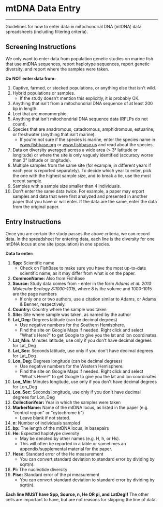 # mtDNA Data Entry
---

Guidelines for how to enter data in mitochondrial DNA (mtDNA) data spreadsheets (including filtering criteria).


## Screening Instructions

We only want to enter data from population genetic studies on marine fish that use mtDNA sequences, report haplotype sequences, report genetic diversity, and report where the samples were taken.

**Do NOT enter data from:**
1. Captive, farmed, or stocked populations, or anything else that isn't wild.
2. Hybrid populations or samples.
    * If the study doesn't mention this explicitly, it is probably OK.
3. Anything that isn't from a mitochondrial DNA sequence of at least 200 bp in length.
4. Loci that are monomorphic.
5. Anything that isn't mitochondrial DNA sequence data (RFLPs do not count).
6. Species that are anadromous, catadromous, amphidromous, estuarine, or freshwater (anything that isn't marine).
    * If you're not sure if the species is marine, enter the species name in www.fishbase.org or www.fishbase.us and read about the species.
7. Data on diversity averaged across a wide area (> 3° latitude or longitude) or where the site is only vaguely identified (accuracy worse than 3° latitude or longitude).
8. Multiple samples from the same site (for example, in different years if each year is reported separately). To decide which year to enter, pick the one with the highest sample size, and to break a tie, use the most recent sample.
9. Samples with a sample size smaller than 4 individuals.
10. Don't enter the same data twice. For example, a paper may erport samples and data that were first analyzed and presented in another paper that you have or will enter. If the data are the same, enter the data from the original paper.

## Entry Instructions

Once you are certain the study passes the above criteria, we can record data. In the spreadsheet for entering data, each line is the diversity for one mtDNA locus at one site (population) in one species.

**Data to enter:**
1. **Spp:** Scientific name
    * Check on FishBase to make sure you have the most up-to-date scientific name, as it may differ from what is on the paper.
2. **CommonName:** Also from FishBase
3. **Source:** Study data comes from - enter in the form *Adams et al. 2010 Molecular Ecology 8:1000-1015*, where 8 is the volume and 1000-1015 are the page numbers
    * If only one or two authors, use a citation similar to Adams, or Adams & Benner, respectively.
4. **Country:** Country where the sample was taken
5. **Site:** Site where sample was taken, as named by the author
6. **Lat_Deg:** Degrees latitude (can be decimal degrees)
    * Use negative numbers for the Southern Hemisphere.
    * Find the site on Google Maps if needed. Right click and select "What's Here?" to get Google to give you the lat and lon coordinates.
7. **Lat_Min:** Minutes latitude, use only if you don't have decimal degrees for Lat_Deg
8. **Lat_Sec:** Seconds latitude, use only if you don't have decimal degrees for Lat_Deg
9. **Lon_Deg:** Degrees longitude (can be decimal degrees)
    * Use negative numbers for the Western Hemisphere.
    * Find the site on Google Maps if needed. Right click and select "What's Here?" to get Google to give you the lat and lon coordinates.
10. **Lon_Min:** Minutes longitude, use only if you don't have decimal degrees for Lon_Deg
11. **Lon_Sec:** Seconds longitude, use only if you don't have decimal degrees for Lon_Deg
12. **CollectionYear:** Year in which the samples were taken
13. **MarkerName:** Name of the mtDNA locus, as listed in the paper (e.g. "control region" or "cytochrome b")
    * Leave blank if not stated.
14. **n:** Number of individuals sampled
15. **bp:** The length of the mtDNA locus, in basepairs
16. **He:** Expected haplotype diversity
    * May be denoted by other names (e.g. H, h, or Hs).
    * This will often be reported in a table or sometimes an appendix/supplemental material for the paper.
17. **Hese:** Standard error of the He measurement
    * You can convert standard deviation to standard error by dividing by sqrt(n).
18. **Pi:** The nucleotide diversity
19. **Pise:** Standard error of the pi measurement
    * You can convert standard deviation to standard error by dividing by sqrt(n).

**Each line MUST have Spp, Source, n, He OR pi, and LatDeg!!** The other cells are important to have, but are not reasons for skipping the line of data.